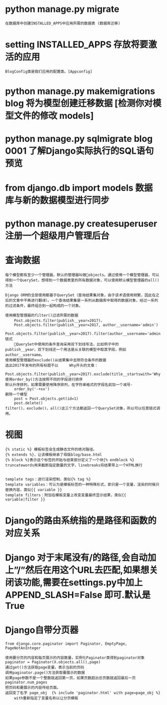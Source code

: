 #   python manage.py migrate
    在数据库中创建INSTALLED_APPS中应用所需的数据表 (数据库迁移)
# setting INSTALLED_APPS 存放将要激活的应用
    BlogConfig类是我们应用的配置类。[Appconfig]
# python manage.py makemigrations blog  将为模型创建迁移数据 [检测你对模型文件的修改                                                models]
# python manage.py sqlmigrate blog 0001 了解Django实际执行的SQL语句预览

# from django.db import models  数据库与新的数据模型进行同步

# python manage.py createsuperuser 注册一个超级用户管理后台

# 查询数据
    每个模型都有至少一个管理器，默认的管理器叫做🌂objects。通过使用一个模型管理器，可以得到一个QuerySet，想得到一个数据表里的所有数据对象，可以使用默认模型管理器的all()方法

    Django ORM的全部使用都基于QuerySet（查询结果集对象，由于该术语使用频繁，因此在之后的文章中不再进行翻译）。一个查询结果集是一系列从数据库中取得的数据对象，经过一系列的过滤条件，最终组合到一起构成的一个对象。

    使用模型管理器的filter()过滤所需的数据 
        Post.objects.filter(publish__year=2017)，
        Post.objects.filter(publish__year=2017, author__username='admin')
        Post.objects.filter(publish__year=2017).filter(author__username='admin') 链式
        🔺QuerySet中使用的条件查询采用双下划线写法，比如例子中的            publish__year，双下划线还一个用法是从关联的模型中取其字段，例如author__username。
    使用模型管理器的exclude()从结果集中去除符合条件的数据
    选出2017年发布的所有标题不以     Why开头的文章：
        Post.objects.filter(publish__year=2017).exclude(title__startswith='Why')
    使用order_by()方法按照不同的字段进行排序 
    默认升序排列，如果需要使用降序排列，在字符串格式的字段名前加一个减号-
        order_by('-+xx')
    删除一个模型 
        post = Post.objects.get(id=1)
        post.delete()
    filter()，exclude()，all()这三个方法都返回一个QuerySet对象，所以可以任意链式调用。



# 视图
    {% static %} 模板标签会生成静态文件的绝对路径。
    {% extends %}，让该模板继承了母版blog/base.html
    {% block %}表示这个标签的开始与结束部分定义了一个块{% endblock %}
    truncatewords用来截断指定数量的文字，linebreaks将结果带上一个HTML换行

    
    template tags：进行渲染控制，类似{% tag %}
    template variables：可认为是模板标签的一种特殊形式，即只是一个变量，渲染的时候只替换内容，类似{{ variable }}
    template filters：附加在模板变量上改变变量最终显示结果，类似{{ variable|filter }}
 

# Django的路由系统指的是路径和函数的对应关系
# Django 对于末尾没有/的路径,会自动加上”/”然后在用这个URL去匹配,如果想关闭该功能,需要在settings.py中加上 APPEND_SLASH=False 即可.默认是True

# Django自带分页器
    from django.core.paginator import Paginator, EmptyPage, PageNotAnInteger

    使用要分页的内容和每页展示的内容数量，实例化Paginator类得到paginator对象 paginator = Paginator(X.objects.all(),page)
    通过get()方法获取page变量，表示当前的页码
    调用paginator.page()方法获取要展示的数据
    如果page参数不是一个整数就返回第一页，如果页数超出总页数就返回最后一页 paginator.num_pages
    把页码和要展示的内容传给页面。
    返回变了名字 page_obj  {% include 'paginator.html' with page=page_obj %}
        with重新指定了变量名称以让分页模板

